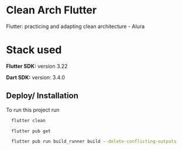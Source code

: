 # Clean Arch Flutter
Flutter: practicing and adapting clean architecture - Alura

# Stack used
**Flutter SDK:** version 3.22

**Dart SDK:** version: 3.4.0

## Deploy/ Installation

To run this project run

```bash
  flutter clean
```

```bash
  flutter pub get
```

```bash
  flutter pub run build_runner build --delete-conflicting-outputs
```